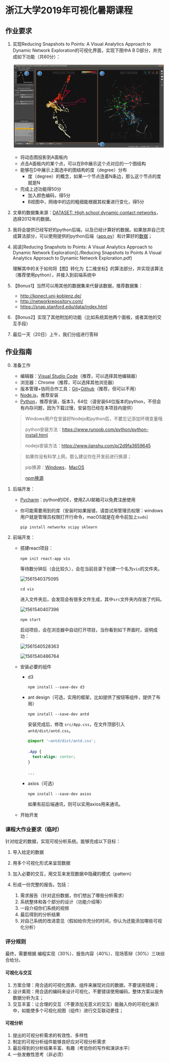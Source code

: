 # 浙江大学2019年可视化暑期课程

## 作业要求

1. 实现Reducing Snapshots to Points: A Visual Analytics Approach to Dynamic Network Exploration的可视化界面，实现下图中A B D部分，并完成如下功能（共60分）：

   ![interface](./assets/interface.png)

   - 将动态图投影到A面板内
   - 点击A面板内的某个点，可以在B中展示这个点对应的一个图结构
   - 能够在D中展示上面选中的图结构的度（degree）分布
     - 度（degree）的概念，如果一个节点连着N条边，那么这个节点的度就是N
   - 完成上述功能得50分
     - 加入颜色编码，得5分
     - B视图中，网络中的边的粗细能根据其权重进行变化，得5分

3. 文章的数据集来源：[DATASET: High school dynamic contact networks](http://www.sociopatterns.org/datasets/high-school-dynamic-contact-networks/)，选择2012年的数据。

3. 我将会提供已经写好的python后端，以及已经计算好的数据。如果放弃自己完成算法部分，可以使用提供的python后端（[app.py](./app.py)）和计算好的[数据](./data.json)；

4. 阅读[Reducing Snapshots to Points: A Visual Analytics Approach to Dynamic Network Exploration](./Reducing Snapshots to Points A Visual Analytics Approach to Dynamic Network Exploration.pdf)

   理解其中的关于如何将【图】转化为【二维坐标】的算法部分，并实现该算法（推荐使用python），并接入到前端系统中

5. 【Bonus1】当然可以用其他的数据集来代替该数据，推荐数据集：

   - <http://konect.uni-koblenz.de/>
   - <http://networkrepository.com/>
   - <https://snap.stanford.edu/data/index.html>

6. 【Bonus2】实现了其他附加的功能（比如系统其他两个面板，或者其他的交互手段）

7. 最后一天（20日）上午，我们分组进行答辩



## 作业指南

0. 准备工作

     - 编辑器：[Visual Studio Code](https://code.visualstudio.com/)（推荐，可以选择其他编辑器）
     - 浏览器：Chrome（推荐，可以选择其他浏览器）
     - 版本管理+协同合作工具：[Git](https://git-scm.com/downloads)+[Github](http://github.com)（推荐，但可以不用）
     - [Node.js](https://nodejs.org/zh-cn/)，推荐安装
     - [Python](https://www.python.org/downloads/)，推荐安装，版本3，64位（请安装64位版本的python，不但会有内存问题，因为下载过慢，安装包已经在本项目内提供）

     > Windows用户在安装好Nodejs和python后，不要忘记添加环境变量哦
     >
     > python安装方法：https://www.runoob.com/python/python-install.html
     >
     > nodejs安装方法：<https://www.jianshu.com/p/2d9fa3659645>

     > 如果你没有科学上网，那么建议你在开发前进行换源；
     >
     > pip换源：[Windows](https://blog.csdn.net/Artprog/article/details/75632723)，[MacOS](https://www.jianshu.com/p/f771e1120003)
     >
     > [npm换源](https://www.jianshu.com/p/f311a3a155ff)

1. 后端开发：

   - [Pycharm](https://www.jetbrains.com/pycharm/)：python的IDE，使用ZJU邮箱可以免费注册使用

   - 你可能需要用到的库（安装时如果报错，请尝试用管理员权限：windows用户就是管理员权限打开行命令，macOS就是在命令前加上`sudo`）
     ```
     pip install networkx scipy sklearn
     ```

2. 前端开发：

   - 搭建react项目：

     `npm init react-app vis`

     等待数分钟后（会比较久），会在当前目录下创建一个名为`vis`的文件夹。

     ![1561540375095](C:\Users\Jackie\repositories\SummerCourse2019\assets\1561540375095.png)

     `cd vis`

     进入文件夹后，会发现会有很多文件生成，其中`src`文件夹内存放了代码。

     ![1561540407396](C:\Users\Jackie\repositories\SummerCourse2019\assets\1561540407396.png)

     `npm start`

     启动项目，会在浏览器中自动打开项目，当你看到如下界面时，说明成功：

     ![1561540528363](C:\Users\Jackie\repositories\SummerCourse2019\assets\1561540528363.png)

     ![1561540486764](C:\Users\Jackie\repositories\SummerCourse2019\assets\1561540486764.png)

   - 安装必要的组件

     - d3

       `npm install --save-dev d3`

     - ant design（可选，实用的框架，比如提供了按钮等组件，提供了布局）

       `npm install --save-dev antd`

       安装完成后，修改 `src/App.css`，在文件顶部引入 `antd/dist/antd.css`。

       ```css
       @import '~antd/dist/antd.css';
       
       .App {
         text-align: center;
       }
       
       ...
       ```

     - axios（可选）

       `npm install --save-dev axios`

       如果有前后端通讯，则可以实用axios用来通讯。

   - 开始开发

     

### 课程大作业要求（临时）

针对给定的数据，实现可视分析系统。能够完成以下目标：

1. 导入给定的数据

2. 用多个可视化形式来呈现数据

3. 加入必要的交互，用交互来发现数据中隐藏的模式（pattern）

4. 形成一份完整的报告。包括：

   1. 需求报告（针对这份数据，你们想出了哪些分析需求）
   2. 系统整体和各个部分的设计（功能介绍等）
   3. 一段介绍你们系统的视频
   4. 最后得到的分析结果
   5. 对自己系统的改进意见（假如给你充分的时间，你认为还能添加哪些可视化分析）




### 评分规则

最终，需要根据 编程实现（30%）、报告内容（40%）、现场答辩（30%）三块综合给分。

#### 可视化与交互

1. 方案合理：用合适的可视化图表、组件来展现对应的数据，不要误用错用；
2. 设计美观：用合适的编码来设计可视化，不要错误使用编码，整体方案以服务数据分析为主；
3. 交互丰富：让合理的交互（不要添加无意义的交互）能融入你的可视化展示中，如能使多个可视化视图（组件）进行交互联动更佳；

#### 可视分析

1. 提出的可视分析需求的有效性、多样性
2. 制定的可视分析组件能够良好应对可视分析需求
3. 最后得到的分析结果丰富、有趣（考验你的写作和演讲水平）
4. 一些发散性思考（非必须）